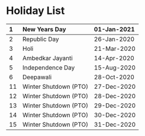 # Holiday List

| 1 | New Years Day | 01-Jan-2021 |
| :--- | :--- | :--- |
| 2 | Republic Day | 26-Jan-2020 |
| 3 | Holi | 21-Mar-2020 |
| 4 | Ambedkar Jayanti | 14-Apr-2020 |
| 5 | Independence Day | 15-Aug-2020 |
| 6 | Deepawali | 28-Oct-2020 |
| 11 | Winter Shutdown \(PTO\) | 27-Dec-2020 |
| 12 | Winter Shutdown \(PTO\) | 28-Dec-2020 |
| 13 | Winter Shutdown \(PTO\) | 29-Dec-2020 |
| 14 | Winter Shutdown \(PTO\) | 30-Dec-2020 |
| 15 | Winter Shutdown \(PTO\) | 31-Dec-2020 |



